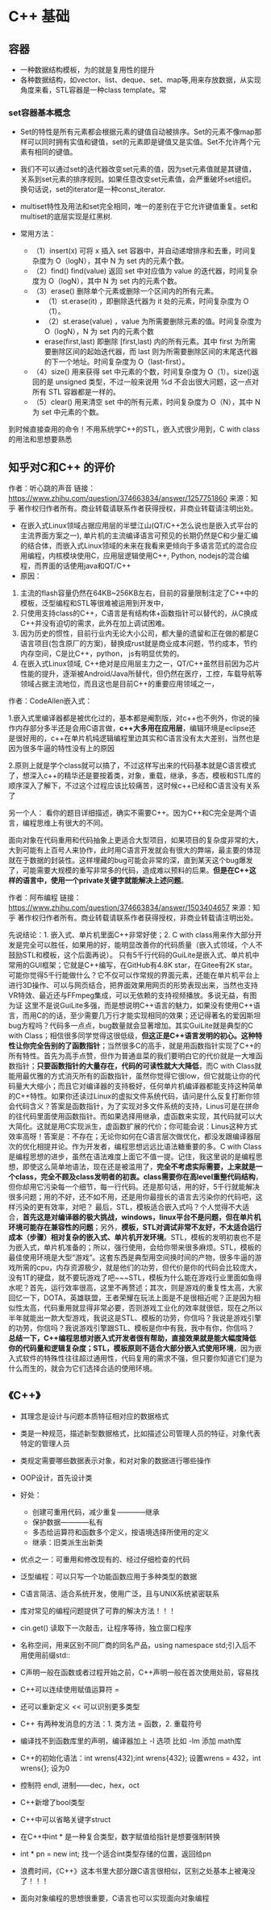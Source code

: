 # C++ 基础
## 容器
* 一种数据结构模板，为的就是复用性的提升
* 各种数据结构，如vector、list、deque、set、map等,用来存放数据，从实现角度来看，STL容器是一种class template。常

### set容器基本概念
* Set的特性是所有元素都会根据元素的键值自动被排序。Set的元素不像map那样可以同时拥有实值和键值，set的元素即是键值又是实值。Set不允许两个元素有相同的键值。

* 我们不可以通过set的迭代器改变set元素的值，因为set元素值就是其键值，关系到set元素的排序规则。如果任意改变set元素值，会严重破坏set组织。换句话说，set的iterator是一种const_iterator.

* multiset特性及用法和set完全相同，唯一的差别在于它允许键值重复。set和multiset的底层实现是红黑树.   

* 常用方法：
  * （1）insert(x) 可将 x 插入 set 容器中，并自动递增排序和去重，时间复杂度为 O（logN），其中 N 为 set 内的元素个数。
  * （2）find() find(value) 返回 set 中对应值为 value 的迭代器，时间复杂度为 O（logN），其中 N 为 set 内的元素个数。
  * （3）erase() 删除单个元素或删除一个区间内的所有元素。
    * （1）st.erase(it)  ，即删除迭代器为 it 处的元素，时间复杂度为 O（1）。
    * （2）st.erase(value)  ，value 为所需要删除元素的值。时间复杂度为 O（logN），N 为 set 内的元素个数
    * erase(first,last) 即删除 [first,last) 内的所有元素。其中 first 为所需要删除区间的起始迭代器，而 last 则为所需要删除区间的末尾迭代器的下一个地址。时间复杂度为 O（last-first）。
  * （4）size() 用来获得 set 中元素的个数，时间复杂度为 O（1）。size()返回的是 unsigned 类型，不过一般来说用 %d 不会出很大问题，这一点对所有 STL 容器都是一样的。
  * （5）clear() 用来清空 set 中的所有元素，时间复杂度为 O（N），其中 N 为 set 中元素的个数。

到时候直接查用的命令！不用系统学C++的STL，嵌入式很少用到，C with class的用法和思想要熟悉

## 知乎对C和C++ 的评价
作者：听心跳的声音
链接：https://www.zhihu.com/question/374663834/answer/1257751860
来源：知乎
著作权归作者所有。商业转载请联系作者获得授权，非商业转载请注明出处。

* 在嵌入式Linux领域占据应用层的半壁江山(QT/C++怎么说也是嵌入式平台的主流界面方案之一), 单片机的主流编译语言可预见的长期仍然是C和少量汇编的结合体，而嵌入式Linux领域的未来在我看来更倾向于多语言范式的混合应用编程，内核模块使用C，应用层逻辑使用C++, Python, nodejs的混合编程，而界面的话使用java和QT/C++
* 原因：
1. 主流的flash容量仍然在64KB~256KB左右，目前的容量限制注定了C++中的模板，泛型编程和STL等很难被运用到开发中，
2. 只使用支持class的C++，C语言是有结构体+函数指针可以替代的，从C换成C++并没有迫切的需求，此外在加上调试困难。
3. 因为历史的惯性，目前行业内无论大小公司，都大量的遗留和正在做的都是C语言项目(包含原厂的方案)，替换成rust就是商业成本问题，节约成本，节约内存空间，C是比C++，python， js有明显优势的。
4. 在嵌入式Linux领域, C++绝对是应用层主力之一，QT/C++虽然目前因为芯片性能的提升，逐渐被Android/Java所替代，但仍然在医疗，工控，车载导航等领域占据主流地位，而且这也是目前C++的重要应用领域之一，


作者：CodeAllen嵌入式​：

1.嵌入式里编译器都是被优化过的，基本都是阉割版，对c++也不例外，你说的操作内存部分多半还是会用C语言做，**c++大多用在应用层**，编辑环境是eclipse还是很好用的，c++在单片机纯逻辑编程里边其实和C语言没有太大差别，当然也是因为很多牛逼的特性没有上的原因

2.原则上就是学个class就可以搞了，不过这样写出来的代码基本就是C语言模式了，想深入c++的精华还是要按着类，对象，重载，继承，多态，模板和STL库的顺序深入了解下，不过这个过程应该比较痛苦，这时候c++已经和C语言没有关系了


另一个人：
看你的题目详细描述，确实不需要C++。因为C++和C完全是两个语言，编程思维上有很大的不同。

面向对象在代码重用和代码抽象上更适合大型项目，如果项目的复杂度非常的大，大到可能有上百号人来协作，此时用C语言开发就会有很大的弊端，最主要的体现就在于数据的封装性。这样埋藏的bug可能会非常的深，直到某天这个bug爆发了，可能需要大规模的重写非常多的代码，造成难以预料的后果。**但是在C++这样的语言中，使用一个private关键字就能解决上述问题**。


作者：阿布编程
链接：https://www.zhihu.com/question/374663834/answer/1503404657
来源：知乎
著作权归作者所有。商业转载请联系作者获得授权，非商业转载请注明出处。

先说结论：1. 嵌入式、单片机里面C++非常好使；2. C with class用来作大部分开发是完全可以胜任，如果用的好，能明显改善你的代码质量（嵌入式领域，个人不鼓励STL和模板，这个后面再说）。  只有5千行代码的GuiLite是嵌入式、单片机中常用的GUI框架；它就是C++编写，在GitHub有4.8K star，在Gitee有2K star。可能你觉得5千行能做什么？它不仅可以作常规的界面元素，还能在单片机平台上进行3D操作、可以与网页结合，把界面效果用网页的形势表现出来，当然也支持VR特效、最近还与FFmpeg集成，可以无依赖的支持视频播放。多说无益，有图为证
这里不是说GuiLite多强，而是想说明C++语言的魅力，如果没有使用C++语言，而用C的的话，至少需要几万行才能实现相同的效果；还记得著名的爱因斯坦bug方程吗？代码多一点点，bug数量就会显著增加。其实GuiLite就是典型的C with Class；相信很多同学觉得这很低级，**但这正是C++语言发明的初心。这种特性让你完全告别的了函数指针**；当然很多C的高手，就是用函数指针实现了C++的所有特性。首先为高手点赞，但作为普通韭菜的我们要明白它的代价就是一大堆函数指针；**只要函数指针的大量存在，代码的可读性就大大降低**，而C with Class就能用最优雅的方式消灭所有的函数指针，虽然你觉得它很low，但它就能让你的代码量大大缩小；而且它对编译器的支持极好，任何单片机编译器都能支持这种简单的C++特性。如果你还读过Linux的虚拟文件系统代码，请问是什么反复打断你领会代码含义？答案是函数指针，为了实现对多文件系统的支持，Linus可是在拼命的往代码里面使用函数指针。而如果选择用继承，虚函数来实现，其代码就可以大大简化。这就是用C实现派生，虚函数扩展的代价；你可能会说：Linus这种方式效率高呀！答案是：不存在；无论你如何在C语言层次做优化，都没发跟编译器层次的优化相提并论。作为开发者，编程思想远远比语法糖重要的多。C with Class是编程思想的进步，虽然在语法难度上面它不值一提。记住，我这里说的是编程思想，即使这么简单地语法，现在还是被滥用了，**完全不考虑实际需要，上来就是一个class，完全不顾及class发明者的初衷。class需要你在高level重整代码结构**，但你却用它污染每一个细节，每一行代码。还是那句话，用的好，5千行就能解决很多问题；用的不好，还不如不用，还是用你最擅长的语言去污染你的代码吧，这样污染的更有效率，对吧？  最后，STL，模板适合嵌入式吗？个人觉得不大适合，**首先这是对编译器的极大挑战，windows，linux平台不是问题，但在单片机环境可能存在兼容性的问题**；另外，**模板，STL对调试非常不友好，不太适合运行成本（步骤）相对复杂的嵌入式、单片机开发环境**。STL，模板的发明初衷也不是为嵌入式，单片机准备的；所以，强行使用，会给你带来很多麻烦。STL，模板的最佳使用环境是大型“游戏”。这套东西是典型用空间换时间的产物，很多牛逼的游戏所需的cpu，内存资源极少，就是他们的功劳，但代价是你的代码会比较庞大，没有1T的硬盘，就不要玩游戏了吧~~~STL，模板为什么能在游戏行业里面如鱼得水呢？首先，运行效率很高，这里不再赘述；其次，则是游戏的重复性太高，大家回忆一下，DOTA，英雄联盟，王者荣耀在玩法上面是不是很相近呢？正是因为相似性太高，代码重用就显得非常必要，否则游戏工业化的效率就很低，现在之所以半年就能出一款大型游戏，我说这是STL、模板的功劳，你信吗？我说是游戏引擎的功劳，你信吗？我说游戏引擎跟STL、模板是你中有我，我中有你，你信吗？  **总结一下，C++编程思想对嵌入式开发者很有帮助，直接效果就是能大幅度降低你的代码量和逻辑复杂度；STL，模板原则不适合大部分嵌入式使用环境**，因为嵌入式软件的特殊性往往超过通用性，代码复用的需求不强，但只要你知道它们是为什么而生的，就会为它们选择合适的使用环境。


## 《C++》
* 其理念是设计与问题本质特征相对应的数据格式
* 类是一种规范，描述新型数据格式，比如描述公司管理人员的特征，对象代表特定的管理人员
* 类规定需要哪些数据表示对象，和对对象的数据进行哪些操作
* OOP设计，首先设计类
* 好处：
  * 创建可重用代码，减少重复————继承
  * 保护数据————私有
  * 多态给运算符和函数多个定义，按语境选择所使用的定义
  * 继承：旧类派生出新类
* 优点之一：可重用和修改现有的、经过仔细检查的代码
* 泛型编程：可以只写一个功能函数应用于多种类型的数据

* C语言简洁、适合系统开发，使用广泛，且与UNIX系统紧密联系

* 库对常见的编程问题提供了可靠的解决方法！！！

* cin.get() 读取下一次敲击，让程序等待，独立窗口程序

* 名称空间，用来区别不同厂商的同名产品，using namespace std;引入后不用使用前缀std::

* C声明一般在函数或者过程开始之前，C++声明一般在首次使用处前，容易找

* C++可以连续使用赋值运算符 = 
* 还可以重新定义 << 可以识别更多类型

* C++ 有两种发消息的方法：1. 类方法 = 函数，2. 重载符号

* 编译找不到函数库里的声明，编译器加上 -l 选项 比如 -lm 添加 math库

* C++的初始化语法：int wrens(432);int wrens{432}; 设置wrens = 432，int wrens{}; 设为0

* 控制符 endl, 进制——dec，hex，oct

* C++新增了bool类型

* C++中可以省略关键字struct

* 在C++中int * 是一种复合类型，数字赋值给指针是想要强制转换

* int * pn = new int; 找一个适合int类型存储的位置，返回给pn

* 浪费时间，《C++》这本书里大部分跟C语言很相似，区别之处基本上被淹没了！！！

* 面向对象编程的思想很重要，C语言也可以实现面向对象编程
